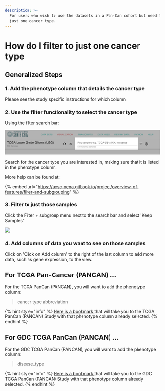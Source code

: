 ```yaml
---
description: >-
  For users who wish to use the datasets in a Pan-Can cohort but need to view
  just one cancer type.
---
```


# How do I filter to just one cancer type

## Generalized Steps

### 1. Add the phenotype column that details the cancer type

Please see the study specific instructions for which column

### 2. Use the filter functionality to select the cancer type

Using the filter search bar:

![](../.gitbook/assets/highlightlocation%20%282%29%20%282%29%20%282%29.png)

Search for the cancer type you are interested in, making sure that it is listed in the phenotype column.

More help can be found at:

{% embed url="https://ucsc-xena.gitbook.io/project/overview-of-features/filter-and-subgrouping" %}

### 3. Filter to just those samples

Click the Filter + subgroup menu next to the search bar and select 'Keep Samples'

![](../.gitbook/assets/highlightmenulocation.png)

### 4. Add columns of data you want to see on those samples

Click on 'Click on Add column' to the right of the last column to add more data, such as gene expression, to the view.

## For TCGA Pan-Cancer \(PANCAN\) ... 

For the TCGA PanCan \(PANCAN\), you will want to add the phenotype column:

> cancer type abbreviation

{% hint style="info" %}
[Here is a bookmark ](https://xenabrowser.net/heatmap/?bookmark=d34a38000eca5f2bfcf936d5e06066dc)that will take you to the TCGA PanCan \(PANCAN\) Study with that phenotype column already selected.
{% endhint %}

## For GDC TCGA PanCan \(PANCAN\) ... 

For the GDC TCGA PanCan \(PANCAN\), you will want to add the phenotype column:

> disease\_type

{% hint style="info" %}
[Here is a bookmark ](https://xenabrowser.net/heatmap/?bookmark=647fda97e21e3626d17788770855bd3c)that will take you to the GDC TCGA PanCan \(PANCAN\) Study with that phenotype column already selected.
{% endhint %}

